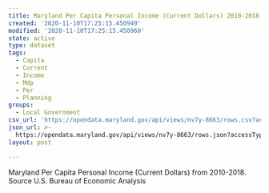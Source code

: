 ```yaml
---
title: Maryland Per Capita Personal Income (Current Dollars) 2010-2018
created: '2020-11-10T17:25:15.450949'
modified: '2020-11-10T17:25:15.450960'
state: active
type: dataset
tags:
  - Capita
  - Current
  - Income
  - Mdp
  - Per
  - Planning
groups:
  - Local Government
csv_url: 'https://opendata.maryland.gov/api/views/nv7y-8663/rows.csv?accessType=DOWNLOAD'
json_url: >-
  https://opendata.maryland.gov/api/views/nv7y-8663/rows.json?accessType=DOWNLOAD
layout: post

---
```

Maryland Per Capita Personal Income (Current Dollars) from 2010-2018. Source U.S. Bureau of Economic Analysis
